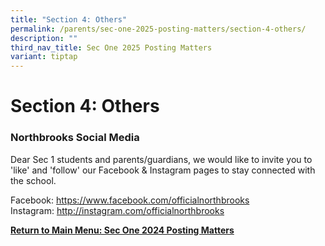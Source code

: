 ```yaml
---
title: "Section 4: Others"
permalink: /parents/sec-one-2025-posting-matters/section-4-others/
description: ""
third_nav_title: Sec One 2025 Posting Matters
variant: tiptap
---
```

<h1>Section 4: Others</h1><h3>Northbrooks Social Media</h3><p>Dear Sec 1 students and parents/guardians, we would like to invite you to 'like' and 'follow' our Facebook &amp; Instagram pages to stay connected with the school.</p><p>Facebook:&nbsp;<a href="https://www.facebook.com/officialnorthbrooks" rel="noopener noreferrer nofollow" target="_blank">https://www.facebook.com/officialnorthbrooks</a> <br>Instagram:&nbsp;<a href="http://instagram.com/officialnorthbrooks" rel="noopener noreferrer nofollow" target="_blank">http://instagram.com/officialnorthbrooks</a></p><p></p><p><strong><a href="/parents/sec-one-2024-posting-matters/sec-one-2024-posting-matters/" rel="noopener noreferrer nofollow" target="_blank">Return to Main Menu: Sec One 2024 Posting Matters</a></strong></p>